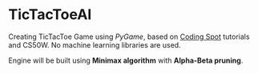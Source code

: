 # TicTacToeAI
Creating TicTacToe Game using *PyGame*, based on [Coding Spot](https://www.youtube.com/playlist?list=PLr-iRXN7HiJgJzMX22AVw4IU8ZOR4JS97) tutorials and CS50W. No machine learning libraries are used.

Engine will be built using **Minimax algorithm** with **Alpha-Beta pruning**.

